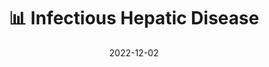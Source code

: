 ---
title: 📊 Infectious Hepatic Disease
date: '2022-12-02'
type: book
weight: 22
columns: 100
commentable: true
---